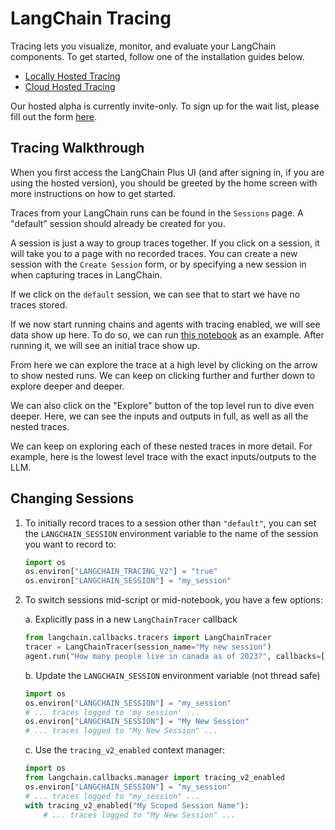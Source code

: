 # LangChain Tracing

Tracing lets you visualize, monitor, and evaluate your LangChain components. To get started, follow one of the installation guides below.

- [Locally Hosted Tracing](../tracing/local_installation.md)
- [Cloud Hosted Tracing](../tracing/hosted_installation.md)

Our hosted alpha is currently invite-only. To sign up for the wait list, please fill out the form [here](https://forms.gle/tRCEMSeopZf6TE3b6).

## Tracing Walkthrough

When you first access the LangChain Plus UI (and after signing in, if you are using the hosted version), you should be greeted by the home screen with more instructions on how to get started.

Traces from your LangChain runs can be found in the `Sessions` page. A "default" session should already be created for you. 

A session is just a way to group traces together. If you click on a session, it will take you to a page with no recorded traces.
You can create a new session with the `Create Session` form, or by specifying a new session in when capturing traces in LangChain.

<!-- TODO Add screenshots when the UI settles down a bit -->
<!-- ![](../tracing/homepage.png) -->

If we click on the `default` session, we can see that to start we have no traces stored.

<!-- TODO Add screenshots when the UI settles down a bit -->
<!-- ![](../tracing/default_empty.png) -->

If we now start running chains and agents with tracing enabled, we will see data show up here.
To do so, we can run [this notebook](../tracing/agent_with_tracing.ipynb) as an example.
After running it, we will see an initial trace show up.

<!-- TODO Add screenshots when the UI settles down a bit -->

From here we can explore the trace at a high level by clicking on the arrow to show nested runs.
We can keep on clicking further and further down to explore deeper and deeper.

<!-- TODO Add screenshots when the UI settles down a bit -->
<!-- ![](../tracing/explore.png) -->

We can also click on the "Explore" button of the top level run to dive even deeper.
Here, we can see the inputs and outputs in full, as well as all the nested traces.

<!-- TODO Add screenshots when the UI settles down a bit -->
<!-- ![](../tracing/explore_trace.png) -->

We can keep on exploring each of these nested traces in more detail.
For example, here is the lowest level trace with the exact inputs/outputs to the LLM.

<!-- TODO Add screenshots when the UI settles down a bit -->
<!-- ![](../tracing/explore_llm.png) -->

## Changing Sessions

1. To initially record traces to a session other than `"default"`, you can set the `LANGCHAIN_SESSION` environment variable to the name of the session you want to record to:

    ```python
    import os
    os.environ["LANGCHAIN_TRACING_V2"] = "true"
    os.environ["LANGCHAIN_SESSION"] = "my_session"
    ```

2. To switch sessions mid-script or mid-notebook, you have a few options:

    a. Explicitly pass in a new `LangChainTracer` callback

    ```python
    from langchain.callbacks.tracers import LangChainTracer
    tracer = LangChainTracer(session_name="My new session")
    agent.run("How many people live in canada as of 2023?", callbacks=[tracer])
    ```

    b. Update the `LANGCHAIN_SESSION` environment variable (not thread safe)

    ```python
    import os
    os.environ["LANGCHAIN_SESSION"] = "my_session"
    # ... traces logged to 'my_session' ...
    os.environ["LANGCHAIN_SESSION"] = "My New Session"
    # ... traces logged to "My New Session" ...
    ```

    c. Use the `tracing_v2_enabled` context manager:

    ```python
    import os
    from langchain.callbacks.manager import tracing_v2_enabled
    os.environ["LANGCHAIN_SESSION"] = "my_session"
    # ... traces logged to "my_session" ...
    with tracing_v2_enabled("My Scoped Session Name"):
        # ... traces logged to "My New Session" ...
    ```